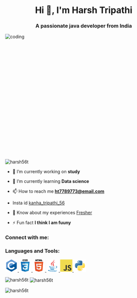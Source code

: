 <h1 align="center">Hi 👋, I'm Harsh Tripathi</h1>
<h3 align="center">A passionate java developer from India</h3>
<img align = "right"alt="coding"width="600" height = "400" src="https://camo.githubusercontent.com/7eb44783ce417ae7261fbcea3b9aa6a71a281326b36e62becd958a685e3b3ab0/68747470733a2f2f6d69726f2e6d656469756d2e636f6d2f6d61782f3634302f312a6c684f617833635a4154475a774568473075545952412e676966">

<p align="left"> <img src="https://komarev.com/ghpvc/?username=harsh56t&label=Profile%20views&color=0e75b6&style=flat" alt="harsh56t"/> </p>

- 🔭 I’m currently working on **study**

- 🌱 I’m currently learning **Data science**

- 📫 How to reach me **ht7789773@email.com**
- Insta id [kanha_tripathi_56](kanha_tripathi_56)
- 📄 Know about my experiences [Fresher](Fresher)

- ⚡ Fun fact **I think I am fuuny**

<h3 align="left">Connect with me:</h3>
<p align="left">
</p>

<h3 align="left">Languages and Tools:</h3>
<p align="left"> <a href="https://www.cprogramming.com/" target="_blank" rel="noreferrer"> <img src="https://raw.githubusercontent.com/devicons/devicon/master/icons/c/c-original.svg" alt="c" width="40" height="40"/> </a> <a href="https://www.w3schools.com/css/" target="_blank" rel="noreferrer"> <img src="https://raw.githubusercontent.com/devicons/devicon/master/icons/css3/css3-original-wordmark.svg" alt="css3" width="40" height="40"/> </a> <a href="https://www.w3.org/html/" target="_blank" rel="noreferrer"> <img src="https://raw.githubusercontent.com/devicons/devicon/master/icons/html5/html5-original-wordmark.svg" alt="html5" width="40" height="40"/> </a> <a href="https://www.java.com" target="_blank" rel="noreferrer"> <img src="https://raw.githubusercontent.com/devicons/devicon/master/icons/java/java-original.svg" alt="java" width="40" height="40"/> </a> <a href="https://developer.mozilla.org/en-US/docs/Web/JavaScript" target="_blank" rel="noreferrer"> <img src="https://raw.githubusercontent.com/devicons/devicon/master/icons/javascript/javascript-original.svg" alt="javascript" width="40" height="40"/> </a> <a href="https://www.python.org" target="_blank" rel="noreferrer"> <img src="https://raw.githubusercontent.com/devicons/devicon/master/icons/python/python-original.svg" alt="python" width="40" height="40"/> </a> </p>

<p><img align="left" src="https://github-readme-stats.vercel.app/api/top-langs?username=harsh56t&show_icons=true&locale=en&layout=compact" alt="harsh56t" /></p>

<p>&nbsp;<img align="center" src="https://github-readme-stats.vercel.app/api?username=harsh56t&show_icons=true&locale=en" alt="harsh56t" /></p>

<p><img align="center" src="https://github-readme-streak-stats.herokuapp.com/?user=harsh56t&" alt="harsh56t" /></p>
